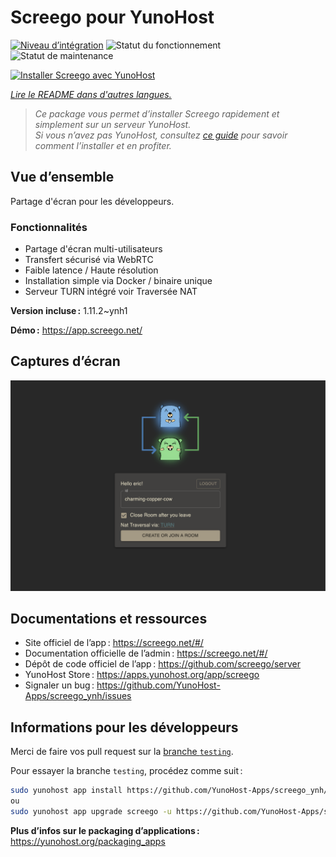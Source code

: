 <!--
Nota bene : ce README est automatiquement généré par <https://github.com/YunoHost/apps/tree/master/tools/readme_generator>
Il NE doit PAS être modifié à la main.
-->

# Screego pour YunoHost

[![Niveau d’intégration](https://apps.yunohost.org/badge/integration/screego)](https://ci-apps.yunohost.org/ci/apps/screego/)
![Statut du fonctionnement](https://apps.yunohost.org/badge/state/screego)
![Statut de maintenance](https://apps.yunohost.org/badge/maintained/screego)

[![Installer Screego avec YunoHost](https://install-app.yunohost.org/install-with-yunohost.svg)](https://install-app.yunohost.org/?app=screego)

*[Lire le README dans d'autres langues.](./ALL_README.md)*

> *Ce package vous permet d’installer Screego rapidement et simplement sur un serveur YunoHost.*  
> *Si vous n’avez pas YunoHost, consultez [ce guide](https://yunohost.org/install) pour savoir comment l’installer et en profiter.*

## Vue d’ensemble

Partage d'écran pour les développeurs.

### Fonctionnalités

- Partage d'écran multi-utilisateurs
- Transfert sécurisé via WebRTC
- Faible latence / Haute résolution
- Installation simple via Docker / binaire unique
- Serveur TURN intégré voir Traversée NAT

**Version incluse :** 1.11.2~ynh1

**Démo :** <https://app.screego.net/>

## Captures d’écran

![Capture d’écran de Screego](./doc/screenshots/screenshot.png)

## Documentations et ressources

- Site officiel de l’app : <https://screego.net/#/>
- Documentation officielle de l’admin : <https://screego.net/#/>
- Dépôt de code officiel de l’app : <https://github.com/screego/server>
- YunoHost Store : <https://apps.yunohost.org/app/screego>
- Signaler un bug : <https://github.com/YunoHost-Apps/screego_ynh/issues>

## Informations pour les développeurs

Merci de faire vos pull request sur la [branche `testing`](https://github.com/YunoHost-Apps/screego_ynh/tree/testing).

Pour essayer la branche `testing`, procédez comme suit :

```bash
sudo yunohost app install https://github.com/YunoHost-Apps/screego_ynh/tree/testing --debug
ou
sudo yunohost app upgrade screego -u https://github.com/YunoHost-Apps/screego_ynh/tree/testing --debug
```

**Plus d’infos sur le packaging d’applications :** <https://yunohost.org/packaging_apps>
